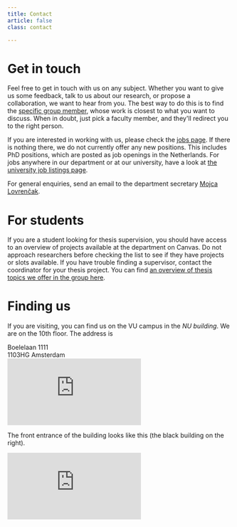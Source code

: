 ```yaml
---
title: Contact
article: false
class: contact

---
```


# Get in touch

Feel free to get in touch with us on any subject. Whether you want to give us some feedback, talk to us about our research, or propose a collaboration, we want to hear from you. The best way to do this is to find the <a href="/about/people">specific group member</a>, whose work is closest to what you want to discuss. When in doubt, just pick a faculty member, and they'll redirect you to the right person. 

If you are interested in working with us, please check the <a href="/about/jobs">jobs
page</a>. If there is nothing there, we do not currently offer any new positions. This includes PhD positions, which are posted as job openings in the Netherlands. For jobs anywhere in our department or at our university, have a look at [the university job listings page](https://workingat.vu.nl/home).

For general enquiries, send an email to the department secretary <a href="mailto:m.lovrencak@vu.nl">Mojca Lovrenčak</a>.
    
# For students

If you are a student looking for thesis supervision, you should have access to an overview of projects available at the department on Canvas. Do not approach researchers before checking the list to see if they have projects or slots available. If you have trouble finding a supervisor, contact the coordinator for your thesis project. You can find [an overview of thesis topics we offer in the group here](https://cutt.ly/NwmLzD7H
).

# Finding us

If you are visiting, you can find us on the VU campus in the _NU building_. We are on the 10th floor. The 
    address is

  <div class="address">Boelelaan 1111<br>
  1103HG Amsterdam </div>

<iframe class="gmaps"
      frameborder="0" style="border:0"
      referrerpolicy="no-referrer-when-downgrade"
      src="https://www.google.com/maps/embed/v1/place?key=AIzaSyAacQcTIEs_Fw09Ponicxy2E5n8Jij4_18&q=NU+building+Vrije+Universiteit+Amsterdam"
      allowfullscreen>
</iframe>

The front entrance of the building looks like this (the black building on the right).  

<iframe src="https://www.google.com/maps/embed?pb=!4v1679218877697!6m8!1m7!1sE7Q-FanbFYtfRdAJ8Vuilw!2m2!1d52.33525527115299!2d4.864145060287762!3f169.13382324267923!4f24.332482406276398!5f0.7820865974627469" class="gmaps-photo" style="border:0;" allowfullscreen="" loading="lazy" referrerpolicy="no-referrer-when-downgrade">
</iframe>

